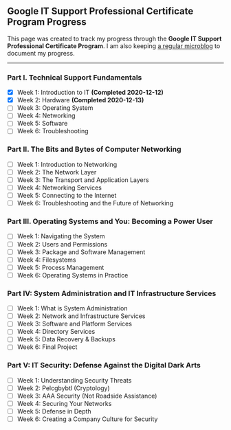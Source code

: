 Google IT Support Professional Certificate Program Progress
---
This page was created to track my progress through the **Google IT Support Professional Certificate Program**. I am also keeping [a regular microblog](/it-support-pro-certificate-program) to document my progress.

---
### Part I. Technical Support Fundamentals ###
- [x] Week 1: Introduction to IT **(Completed 2020-12-12)**
- [x] Week 2: Hardware **(Completed 2020-12-13)**
- [ ] Week 3: Operating System
- [ ] Week 4: Networking
- [ ] Week 5: Software
- [ ] Week 6: Troubleshooting

### Part II. The Bits and Bytes of Computer Networking ###
- [ ] Week 1: Introduction to Networking
- [ ] Week 2: The Network Layer
- [ ] Week 3: The Transport and Application Layers
- [ ] Week 4: Networking Services 
- [ ] Week 5: Connecting to the Internet
- [ ] Week 6: Troubleshooting and the Future of Networking

### Part III. Operating Systems and You: Becoming a Power User ###
- [ ] Week 1: Navigating the System
- [ ] Week 2: Users and Permissions
- [ ] Week 3: Package and Software Management
- [ ] Week 4: Filesystems
- [ ] Week 5: Process Management
- [ ] Week 6: Operating Systems in Practice

### Part IV: System Administration and IT Infrastructure Services ###
- [ ] Week 1: What is System Administration
- [ ] Week 2: Network and Infrastructure Services
- [ ] Week 3: Software and Platform Services
- [ ] Week 4: Directory Services
- [ ] Week 5: Data Recovery & Backups
- [ ] Week 6: Final Project

### Part V: IT Security: Defense Against the Digital Dark Arts ###
- [ ] Week 1: Understanding Security Threats
- [ ] Week 2: Pelcgbybtl (Cryptology)
- [ ] Week 3: AAA Security (Not Roadside Assistance)
- [ ] Week 4: Securing Your Networks
- [ ] Week 5: Defense in Depth
- [ ] Week 6: Creating a Company Culture for Security
